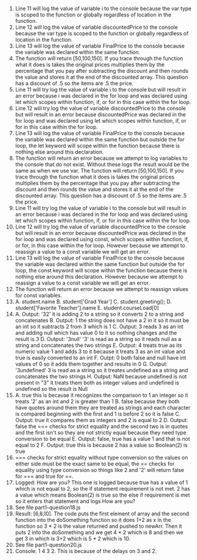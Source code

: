 1. Line 11 will log the value of variable i to the console because the var type is scoped to the function or globally regardless of location in the function.
2. Line 12 will log the value of variable discountedPrice to the console because the var type is scoped to the function or globally regardless of location in the function.
3. Line 13 will log the value of variable FinalPrice to the console because the variable was declared within the same function.
4. The function will return [50,100,150]. If you trace through the function what it does is takes the original prices multiplies them by the percentage that you pay after subtracting the discount and then rounds the value and stores it at the end of the discounted array. This question has a discount of .5 so the items are .5 the price.
5. Line 11 will try log the value of variable i to the console but will result in an error because i was declared in the for loop and was declared using let which scopes within function, if, or for in this case within the for loop.
6. Line 12 will try log the value of variable discountedPrice to the console but will result in an error because discountedPrice was declared in the for loop and was declared using let which scopes within function, if, or for in this case within the for loop.
7. Line 13 will log the value of variable FinalPrice to the console because the variable was declared within the same function but outside the for loop, the let keyword will scope within the function because there is nothing else around this declaration.
8. The function will return an error because we attempt to log variables to the console that do not exist. Without these logs the result would be the same as when we use var. The function will return [50,100,150]. If you trace through the function what it does is takes the original prices multiplies them by the percentage that you pay after subtracting the discount and then rounds the value and stores it at the end of the discounted array. This question has a discount of .5 so the items are .5 the price.
9. Line 11 will try log the value of variable i to the console but will result in an error because i was declared in the for loop and was declared using let which scopes within function, if, or for in this case within the for loop.
10. Line 12 will try log the value of variable discountedPrice to the console but will result in an error because discountedPrice was declared in the for loop and was declared using const, which scopes within function, if, or for, in this case within the for loop. However because we attempt to reassign a value to a const variable we will get an error.
11. Line 13 will log the value of variable FinalPrice to the console because the variable was declared within the same function but outside the for loop, the const keyword will scope within the function because there is nothing else around this declaration. However because we attempt to reassign a value to a const variable we will get an error.
12. The function will return an error because we attempt to reassign values for const variables.
13. A. student.name
    B. student['Grad Year']
    C. student.greeting();
    D.  student['Favorite Teacher'].name
    E. student.courseLoad[0]
14. A. Output: '32' it is adding 2 to a string so it converts 2 to a string and concatenates
    B. Output: 1 the string does not have a 2 in it so it must be an int so it subtracts 2 from 3 which is 1
    C. Output: 3 reads 3 as an int and adding null which has value 0 to it so nothing changes and the result is 3
    D. Output: '3null' '3' is read as a string so it reads null as a string and concatenates the two strings
    E. Output: 4 treats true as its numeric value 1 and adds 3 to it because it treats 3 as an int value and true is easily converted to an int
    F. Outpt: 0 both false and null have int values of 0 so it adds them together and results in 0
    G. Output: '3undefined' 3 is read as a string so it treates undefined as a string and concatenates the two strings
    H. Output: NaN because undefined is not present in "3" it treats them both as integer values and undefined is undefined so the result is Null
15. A. true this is because it recognizes the comparison to 1 an integer so it treats '2' as an int and 2 is greater than 1
    B. false because they both have quotes around them they are treated as strings and each character is compared beginning with the first and 1 is before 2 so it is false
    C. Output: true it compares them as integers and 2 is equal to 2
    D. Output: false the === checks for strict equality and the second two is in quotes and the first isn't so they are not strictly equal because they need type conversion to be equal
    E. Output: false, true has a value 1 and that is not equal to 2
    F. Output: true this is because 2 has a value so Boolean(2) is true
16. === checks for strict equality without type conversion so the values on either side must be the exact same to be equal, the == checks for equality using type conversion so things like 2 and '2' will return false for === and true for ==.
17. Logged: How are you? This one is logged because true has a value of 1 which is not equal to 2, so the if statement requirement is not met. 2 has a value which means Boolean(2) is true so the else if requirement is met so it enters that statement and logs How are you?
18. See file part1-question18.js
19. Result: [6,8,10]. The code puts the first element of array and the second function into the doSomething function so it does 1+2 as x in the function so 3 * 2 is the value returned and pushed to newArr. Then it puts 2 into the doSomething and we get 4 * 2  which is 8 and then we get 3 in which is 3+2 which is 5 * 2 which is 10.
20. See file part1-question20.js
21. Console: 1 4 3 2. This is because of the delays on 3 and 2.